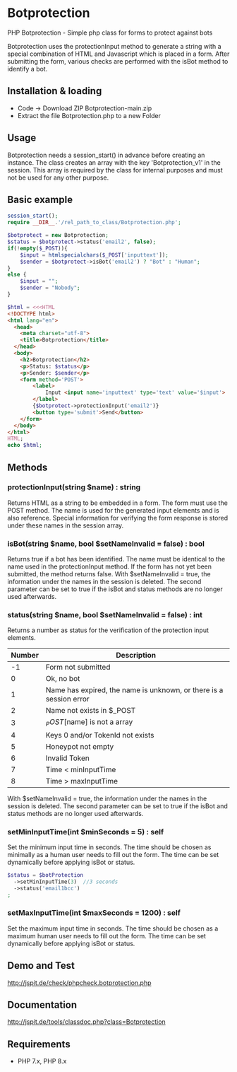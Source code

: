 # Botprotection
PHP Botprotection - Simple php class for forms to protect against bots

Botprotection uses the protectionInput method to generate a string with a special combination of HTML and Javascript which is placed in a form.
After submitting the form, various checks are performed with the isBot method to identify a bot.

## Installation & loading

- Code -> Download ZIP Botprotection-main.zip
- Extract the file Botprotection.php to a new Folder 

## Usage

Botprotection needs a session_start() in advance before creating an instance.
The class creates an array with the key 'Botprotection_v1' in the session.
This array is required by the class for internal purposes and must not be used for any other purpose.

## Basic example

```php
session_start();
require __DIR__.'/rel_path_to_class/Botprotection.php';

$botprotect = new Botprotection;
$status = $botprotect->status('email2', false);
if(!empty($_POST)){
    $input = htmlspecialchars($_POST['inputtext']);
    $sender = $botprotect->isBot('email2') ? "Bot" : "Human";
}
else {
    $input = "";
    $sender = "Nobody";
}

$html = <<<HTML
<!DOCTYPE html>
<html lang="en">
  <head>
    <meta charset="utf-8">
    <title>Botprotection</title>
  </head>
  <body>
    <h2>Botprotection</h2>
    <p>Status: $status</p>
    <p>Sender: $sender</p>
    <form method='POST'>
        <label>
            Input <input name='inputtext' type='text' value='$input'>
        </label>
        {$botprotect->protectionInput('email2')}
        <button type='submit'>Send</button>
    </form>
  </body>
</html>
HTML;
echo $html;
```

## Methods

### protectionInput(string $name) : string

Returns HTML as a string to be embedded in a form.
The form must use the POST method. 
The name is used for the generated input elements and is also reference.
Special information for verifying the form response is stored under these names in the session array.

### isBot(string $name, bool $setNameInvalid = false) : bool

Returns true if a bot has been identified. 
The name must be identical to the name used in the protectionInput method.
If the form has not yet been submitted, the method returns false.
With $setNameInvalid = true, the information under the names in the session is deleted.
The second parameter can be set to true if the isBot and status methods are no longer used afterwards.

### status(string $name, bool $setNameInvalid = false) : int
Returns a number as status for the verification of the protection input elements. 

 Number | Description                   
 -------| ------------------------------ 
-1      | Form not submitted       
 0      | Ok, no bot 
 1      | Name has expired, the name is unknown, or there is a session error
 2      | Name not exists in $_POST
 3      | $_POST[$name] is not a array
 4      | Keys 0 and/or TokenId not exists
 5      | Honeypot not empty
 6      | Invalid Token
 7      | Time < minInputTime
 8      | Time > maxInputTime

With $setNameInvalid = true, the information under the names in the session is deleted.
The second parameter can be set to true if the isBot and status methods are no longer used afterwards.

### setMinInputTime(int $minSeconds = 5) : self

Set the minimum input time in seconds. 
The time should be chosen as minimally as a human user needs to fill out the form.
The time can be set dynamically before applying isBot or status.

```php
$status = $botProtection
  ->setMinInputTime(3)  //3 seconds
  ->status('email1bcc')
;
```

### setMaxInputTime(int $maxSeconds = 1200) : self

Set the maximum input time in seconds.
The time should be chosen as a maximum human user needs to fill out the form.
The time can be set dynamically before applying isBot or status.

## Demo and Test
http://jspit.de/check/phpcheck.botprotection.php

## Documentation
http://jspit.de/tools/classdoc.php?class=Botprotection

## Requirements

- PHP 7.x, PHP 8.x